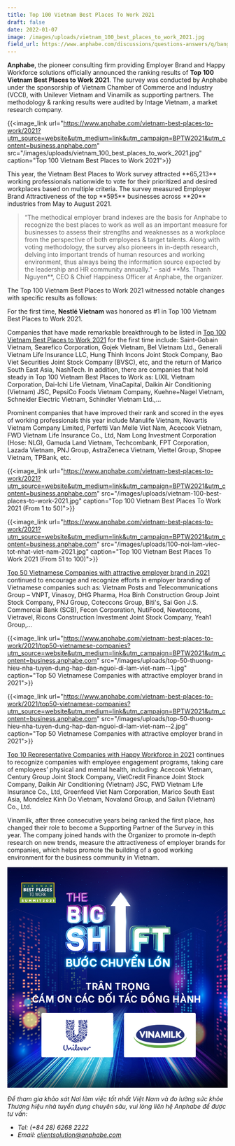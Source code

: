 ```yaml
---
title: Top 100 Vietnam Best Places To Work 2021
draft: false
date: 2022-01-07
image: /images/uploads/vietnam_100_best_places_to_work_2021.jpg
field_url: https://www.anphabe.com/discussions/questions-answers/q/bang-xep-hang-100-noi-lam-viec-tot-nhat-viet-nam-2021/38173/answer
---
```

**Anphabe**, the pioneer consulting firm providing Employer Brand and Happy Workforce solutions officially announced the ranking results of **Top** **100 Vietnam Best Places to Work 2021**. The survey was conducted by Anphabe under the sponsorship of Vietnam Chamber of Commerce and Industry (VCCI), with Unilever Vietnam and Vinamilk as supporting partners. The methodology & ranking results were audited by Intage Vietnam, a market research company.

{{<image_link url="https://www.anphabe.com/vietnam-best-places-to-work/2021?utm_source=website&utm_medium=link&utm_campaign=BPTW2021&utm_content=business.anphabe.com" src="/images/uploads/vietnam_100_best_places_to_work_2021.jpg" caption="Top 100 Vietnam Best Places to Work 2021">}}

This year, the Vietnam Best Places to Work survey attracted \*\*65,213\*\* working professionals nationwide to vote for their prioritized and desired workplaces based on multiple criteria. The survey measured Employer Brand Attractiveness of the top \*\*595\*\* businesses across \*\*20\*\* industries from May to August 2021.

> “The methodical employer brand indexes are the basis for Anphabe to recognize the best places to work as well as an important measure for businesses to assess their strengths and weaknesses as a workplace from the perspective of both employees & target talents. Along with voting methodology, the survey also pioneers in in-depth research, delving into important trends of human resources and working environment, thus always being the information source expected by the leadership and HR community annually." – said \*\*Ms. Thanh Nguyen\*\*, CEO & Chief Happiness Officer at Anphabe, the organizer.

The Top 100 Vietnam Best Places to Work 2021 witnessed notable changes with specific results as follows:  

For the first time, **Nestlé Vietnam** was honored as #1 in Top 100 Vietnam Best Places to Work 2021.

Companies that have made remarkable breakthrough to be listed in [Top 100 Vietnam Best Places to Work 2021](https://www.anphabe.com/vietnam-best-places-to-work/2021?utm_source=website&utm_medium=link&utm_campaign=BPTW2021&utm_content=business.anphabe.com) for the first time include: Saint-Gobain Vietnam, Searefico Corporation, Gojek Vietnam, Bel Vietnam Ltd., Generali Vietnam Life Insurance LLC, Hung Thinh Incons Joint Stock Company, Bao Viet Securities Joint Stock Company (BVSC), etc, and the return of Marico South East Asia, NashTech. In addition, there are companies that hold steady in Top 100 Vietnam Best Places to Work as: LIXIL Vietnam Corporation, Dai-Ichi Life Vietnam, VinaCapital, Daikin Air Conditioning (Vietnam) JSC, PepsiCo Foods Vietnam Company, Kuehne+Nagel Vietnam, Schneider Electric Vietnam, Schindler Vietnam Ltd.,…

Prominent companies that have improved their rank and scored in the eyes of working professionals this year include Manulife Vietnam, Novartis Vietnam Company Limited, Perfetti Van Melle Viet Nam, Acecook Vietnam, FWD Vietnam Life Insurance Co., Ltd, Nam Long Investment Corporation (Hose: NLG), Gamuda Land Vietnam, Techcombank, FPT Corporation, Lazada Vietnam, PNJ Group, AstraZeneca Vietnam, Viettel Group, Shopee Vietnam, TPBank, etc.

{{<image_link url="https://www.anphabe.com/vietnam-best-places-to-work/2021?utm_source=website&utm_medium=link&utm_campaign=BPTW2021&utm_content=business.anphabe.com" src="/images/uploads/vietnam-100-best-places-to-work-2021.jpg" caption="Top 100 Vietnam Best Places To Work 2021 (From 1 to 50)">}}

{{<image_link url="https://www.anphabe.com/vietnam-best-places-to-work/2021?utm_source=website&utm_medium=link&utm_campaign=BPTW2021&utm_content=business.anphabe.com" src="/images/uploads/100-noi-lam-viec-tot-nhat-viet-nam-2021.jpg" caption="Top 100 Vietnam Best Places To Work 2021 (From 51 to 100)">}}

[Top 50 Vietnamese Companies with attractive employer brand in 2021](https://www.anphabe.com/vietnam-best-places-to-work/2021/top50-vietnamese-companies?utm_source=website&utm_medium=link&utm_campaign=BPTW2021&utm_content=business.anphabe.com) continued to encourage and recognize efforts in employer branding of Vietnamese companies such as: Vietnam Posts and Telecommunications Group – VNPT, Vinasoy, DHG Pharma, Hoa Binh Construction Group Joint Stock Company, PNJ Group, Coteccons Group, Biti's, Sai Gon J.S. Commercial Bank (SCB), Fecon Corporation, NutiFood, Newtecons, Vietravel, Ricons Construction Investment Joint Stock Company, Yeah1 Group,...

{{<image_link url="https://www.anphabe.com/vietnam-best-places-to-work/2021/top50-vietnamese-companies?utm_source=website&utm_medium=link&utm_campaign=BPTW2021&utm_content=business.anphabe.com" src="/images/uploads/top-50-thuong-hieu-nha-tuyen-dung-hap-dan-nguoi-di-lam-viet-nam--1.jpg" caption="Top 50 Vietnamese Companies with attractive employer brand in 2021">}}

{{<image_link url="https://www.anphabe.com/vietnam-best-places-to-work/2021/top50-vietnamese-companies?utm_source=website&utm_medium=link&utm_campaign=BPTW2021&utm_content=business.anphabe.com" src="/images/uploads/top-50-thuong-hieu-nha-tuyen-dung-hap-dan-nguoi-di-lam-viet-nam--2.jpg" caption="Top 50 Vietnamese Companies with attractive employer brand in 2021">}}

[Top 10 Representative Companies with Happy Workforce in 2021](https://www.anphabe.com/vietnam-best-places-to-work/2021/top10-haw?utm_source=website&utm_medium=link&utm_campaign=BPTW2021&utm_content=business.anphabe.com) continues to recognize companies with employee engagement programs, taking care of employees’ physical and mental health, including: Acecook Vietnam, Century Group Joint Stock Company, VietCredit Finance Joint Stock Company, Daikin Air Conditioning (Vietnam) JSC, FWD Vietnam Life Insurance Co., Ltd, Greenfeed Viet Nam Corporation, Marico South East Asia, Mondelez Kinh Do Vietnam, Novaland Group, and Sailun (Vietnam) Co., Ltd.

Vinamilk, after three consecutive years being ranked the first place, has changed their role to become a Supporting Partner of the Survey in this year. The company joined hands with the Organizer to promote in-depth research on new trends, measure the attractiveness of employer brands for companies, which helps promote the building of a good working environment for the business community in Vietnam.

![Vietnam 100 Best Places To Work 2021 - Supporting Partner](/images/uploads/vietnam100bestplacestowork2021_doitacdonghanh.jpg "Thanks for supporting partner - Unilever Vietnam, Vinamilk")

*Để tham gia khảo sát Nơi làm việc tốt nhất Việt Nam và đo lường sức khỏe Thương hiệu nhà tuyển dụng  chuyên sâu, vui lòng liên hệ Anphabe để được tư vấn:*

* *Tel: (+84 28) 6268 2222*
* *Email: [clientsolution@anphabe.com](mailto:clientsolution@anphabe.com)*